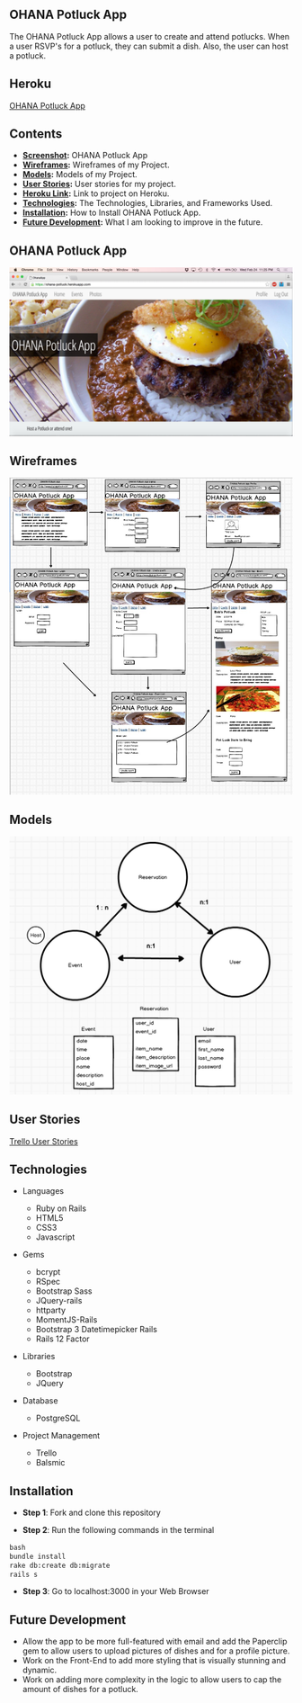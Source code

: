 ## OHANA Potluck App
The OHANA Potluck App allows a user to create and attend potlucks. When a user RSVP's for a potluck, they can submit a dish. Also, the user can host a potluck.

## Heroku
<a href="https://ohana-potluck.herokuapp.com/" target="_blank">OHANA Potluck App</a>

## Contents
* **[Screenshot](#screenshot):** OHANA Potluck App
* **[Wireframes](#wireframes):** Wireframes of my Project.
* **[Models](#models):** Models of my Project.
* **[User Stories](#user-stories):** User stories for my project.
* **[Heroku Link](#heroku-hosted-project):** Link to project on Heroku.
* **[Technologies](#technologies):** The Technologies, Libraries, and Frameworks Used.
* **[Installation](#installation):** How to Install OHANA Potluck App. 
* **[Future Development](#future-development):** What I am looking to improve in the future.


## OHANA Potluck App
<img src="splash.jpg">

## Wireframes
<img src="wireframes.jpg">

## Models
<img src="models.jpg">

## User Stories
<a href="https://trello.com/b/ye3PcScB/potluck-app">Trello User Stories</a>

## Technologies
* Languages
  * Ruby on Rails
  * HTML5
  * CSS3
  * Javascript


* Gems
  * bcrypt
  * RSpec
  * Bootstrap Sass
  * JQuery-rails
  * httparty
  * MomentJS-Rails
  * Bootstrap 3 Datetimepicker Rails
  * Rails 12 Factor

* Libraries  
  * Bootstrap
  * JQuery  

* Database
  *  PostgreSQL

* Project Management
  * Trello
  * Balsmic

## Installation
* **Step 1**: Fork and clone this repository

* **Step 2**: Run the following commands in the terminal

```
bash
bundle install
rake db:create db:migrate
rails s
```

* **Step 3**: Go to localhost:3000 in your Web Browser  

## Future Development
* Allow the app to be more full-featured with email and add the Paperclip gem to allow users to upload pictures of dishes and for a profile picture.
*  Work on the Front-End to add more styling that is visually stunning and dynamic.
*  Work on adding more complexity in the logic to allow users to cap the amount of dishes for a potluck.